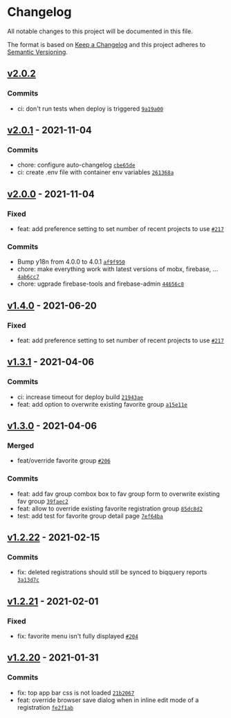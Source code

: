 # Changelog

All notable changes to this project will be documented in this file.

The format is based on [Keep a Changelog](https://keepachangelog.com/en/1.0.0/)
and this project adheres to [Semantic Versioning](https://semver.org/spec/v2.0.0.html).

## [v2.0.2](https://github.com/thdk/team-timesheets/compare/v2.0.1...v2.0.2)

### Commits

- ci: don't run tests when deploy is triggered [`9a19a00`](https://github.com/thdk/team-timesheets/commit/9a19a0084e4cf3310a63ce0199dac7306b4d7fbb)

## [v2.0.1](https://github.com/thdk/team-timesheets/compare/v2.0.0...v2.0.1) - 2021-11-04

### Commits

- chore: configure auto-changelog [`cbe65de`](https://github.com/thdk/team-timesheets/commit/cbe65de6bd4b1c026bd04834b545fa58e1394883)
- ci: create .env file with container env variables [`261368a`](https://github.com/thdk/team-timesheets/commit/261368aa621ac8046c8328e920db5cbbe42336ef)

## [v2.0.0](https://github.com/thdk/team-timesheets/compare/v1.4.0...v2.0.0) - 2021-11-04

### Fixed

- feat: add preference setting to set number of recent projects to use [`#217`](https://github.com/thdk/team-timesheets/issues/217)

### Commits

- Bump y18n from 4.0.0 to 4.0.1 [`af9f950`](https://github.com/thdk/team-timesheets/commit/af9f950d4386b46f837bb6be4a0b5752aa8b6323)
- chore: make everything work with latest versions of mobx, firebase, ... [`4ab6cc7`](https://github.com/thdk/team-timesheets/commit/4ab6cc71eb11378b6b18d9900f8a8ebcd1156944)
- chore: ugprade firebase-tools and firebase-admin [`44656c8`](https://github.com/thdk/team-timesheets/commit/44656c87e0a96b199482d502d4e0e1a3e58e982e)

## [v1.4.0](https://github.com/thdk/team-timesheets/compare/v1.3.1...v1.4.0) - 2021-06-20

### Fixed

- feat: add preference setting to set number of recent projects to use [`#217`](https://github.com/thdk/team-timesheets/issues/217)

## [v1.3.1](https://github.com/thdk/team-timesheets/compare/v1.3.0...v1.3.1) - 2021-04-06

### Commits

- ci: increase timeout for deploy build [`21943ae`](https://github.com/thdk/team-timesheets/commit/21943ae7b74d20d628cbce53d36de5072e77108b)
- feat: add option to overwrite existing favorite group [`a15e11e`](https://github.com/thdk/team-timesheets/commit/a15e11e6771fdb0dbd8a93b6c8f506b0b378ddca)

## [v1.3.0](https://github.com/thdk/team-timesheets/compare/v1.2.22...v1.3.0) - 2021-04-06

### Merged

- feat/override favorite group [`#206`](https://github.com/thdk/team-timesheets/pull/206)

### Commits

- feat: add fav group combox box to fav group form to overwrite existing fav group [`39faec2`](https://github.com/thdk/team-timesheets/commit/39faec20d1bcd541f5a0de16d21d5191acf6cf60)
- feat: allow to override existing favorite registration group [`85dc8d2`](https://github.com/thdk/team-timesheets/commit/85dc8d21fb231694f09b6afd92ceb0ce596941f3)
- test: add test for favorite group detail page [`7ef64ba`](https://github.com/thdk/team-timesheets/commit/7ef64ba696764a9a764cf89bbd230289bf20d186)

## [v1.2.22](https://github.com/thdk/team-timesheets/compare/v1.2.21...v1.2.22) - 2021-02-15

### Commits

- fix: deleted registrations should still be synced to biqquery reports [`3a13d7c`](https://github.com/thdk/team-timesheets/commit/3a13d7c26ea2f5e0e7e600baf78e381b0c8203e8)

## [v1.2.21](https://github.com/thdk/team-timesheets/compare/v1.2.20...v1.2.21) - 2021-02-01

### Fixed

- fix: favorite menu isn't fully displayed [`#204`](https://github.com/thdk/team-timesheets/issues/204)

## [v1.2.20](https://github.com/thdk/team-timesheets/compare/v1.2.19...v1.2.20) - 2021-01-31

### Commits

- fix: top app bar css is not loaded [`21b2067`](https://github.com/thdk/team-timesheets/commit/21b206741ccae1f2de5ce620bd65e3decdea2d00)
- feat: override browser save dialog when in inline edit mode of a registration [`fe2f1ab`](https://github.com/thdk/team-timesheets/commit/fe2f1abe219630008fde90b93adbf4ddfc4655ed)
